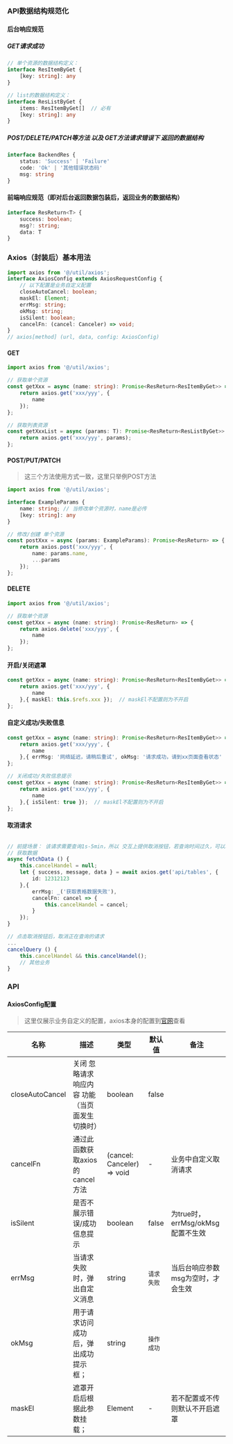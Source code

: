 ### API数据结构规范化

#### 后台响应规范

##### GET请求成功

```typescript
// 单个资源的数据结构定义：
interface ResItemByGet {
    [key: string]: any
}

// list的数据结构定义：
interface ResListByGet {
    items: ResItemByGet[]  // 必有
    [key: string]: any
}
```

##### POST/DELETE/PATCH等方法 以及 GET方法请求错误下 返回的数据结构

```typescript
interface BackendRes {
	status: 'Success' | 'Failure'
	code: 'Ok' | '其他错误状态码'
	msg: string
}
```

#### 前端响应规范（即对后台返回数据包装后，返回业务的数据结构）

```typescript
interface ResReturn<T> {
    success: boolean;
    msg?: string;
    data: T
}
```



### Axios（封装后）基本用法

```typescript
import axios from '@/util/axios';
interface AxiosConfig extends AxiosRequestConfig {
    // 以下配置是业务自定义配置
    closeAutoCancel: boolean; 
    maskEl: Element;
    errMsg: string;
    okMsg: string;
    isSilent: boolean;
    cancelFn: (cancel: Canceler) => void;
}
// axios[method] (url, data, config: AxiosConfig)
```

#### GET

```typescript
import axios from '@/util/axios';

// 获取单个资源
const getXxx = async (name: string): Promise<ResReturn<ResItemByGet>> => {
    return axios.get('xxx/yyy', {
        name
    });
};

// 获取列表资源
const getXxxList = async (params: T): Promise<ResReturn<ResListByGet>> => {
    return axios.get('xxx/yyy', params);
};
```

#### POST/PUT/PATCH

> 这三个方法使用方式一致，这里只举例POST方法

```typescript
import axios from '@/util/axios';

interface ExampleParams {
    name: string; // 当修改单个资源时，name是必传
    [key: string]: any
}

// 修改/创建 单个资源
const postXxx = async (params: ExampleParams): Promise<ResReturn> => {
    return axios.post('xxx/yyy', {
        name: params.name,
        ...params
    });
};
```

#### DELETE

```typescript
import axios from '@/util/axios';

// 获取单个资源
const getXxx = async (name: string): Promise<ResReturn> => {
    return axios.delete('xxx/yyy', {
        name
    });
};
```

#### 开启/关闭遮罩

```typescript
const getXxx = async (name: string): Promise<ResReturn<ResItemByGet>> => {
    return axios.get('xxx/yyy', {
        name
    },{ maskEl: this.$refs.xxx });  // maskEl不配置则为不开启
};
```

#### 自定义成功/失败信息

```typescript
const getXxx = async (name: string): Promise<ResReturn<ResItemByGet>> => {
    return axios.get('xxx/yyy', {
        name
    },{ errMsg: '网络延迟，请稍后重试', okMsg: '请求成功，请到xx页面查看状态' });  // maskEl不配置则为不开启
};

// 关闭成功/失败信息提示
const getXxx = async (name: string): Promise<ResReturn<ResItemByGet>> => {
    return axios.get('xxx/yyy', {
        name
    },{ isSilent: true });  // maskEl不配置则为不开启
};
```

#### 取消请求
```typescript

// 前提场景： 该请求需要查询1s-5min，所以 交互上提供取消按钮，若查询时间过久，可以取消查询
// 获取数据
async fetchData () {
    this.cancelHandel = null;
    let { success, message, data } = await axios.get('api/tables', {
        id: 12312123
    },{
        errMsg: _('获取表格数据失败'),
        cancelFn: cancel => {
            this.cancelHandel = cancel;
        }
    });
}

// 点击取消按钮后，取消正在查询的请求
...
cancelQuery () {
    this.cancelHandel && this.cancelHandel();
    // 其他业务
}

```

### API

#### AxiosConfig配置

> 这里仅展示业务自定义的配置，axios本身的配置到[官网](http://www.axios-js.com/zh-cn/docs)查看

| 名称            | 描述                                            | 类型    | 默认值     | 备注                              |
| --------------- | ----------------------------------------------- | ------- | ---------- | --------------------------------- |
| closeAutoCancel | 关闭  忽略请求响应内容 功能（当页面发生切换时）   | boolean | false      |                                   |
| cancelFn        | 通过此函数获取axios的cancel方法                | (cancel: Canceler) => void | -  |  业务中自定义取消请求    |
| isSilent        | 是否不展示错误/成功信息提示                     | boolean | false      | 为true时，errMsg/okMsg配置不生效  |
| errMsg          | 当请求失败时，弹出自定义消息                    | string  | `请求失败` | 当后台响应参数msg为空时，才会生效 |
| okMsg           | 用于请求访问成功后，弹出成功提示框；             | string  | `操作成功` |                                   |
| maskEl          | 遮罩开启后根据此参数挂载；                      | Element | -          | 若不配置或不传则默认不开启遮罩    |